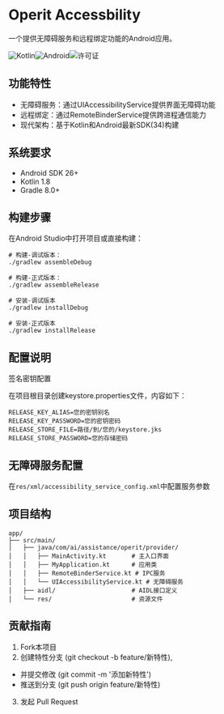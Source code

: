 # Operit Accessbility

一个提供无障碍服务和远程绑定功能的Android应用。

![Kotlin](https://img.shields.io/badge/Kotlin-1.8-蓝色.svg)![Android](https://img.shields.io/badge/Android-26%2B-绿色.svg)![许可证](https://img.shields.io/badge/许可证-Apache%202.0-蓝色.svg)

## 功能特性

- 无障碍服务：通过UIAccessibilityService提供界面无障碍功能
- 远程绑定：通过RemoteBinderService提供跨进程通信能力
- 现代架构：基于Kotlin和Android最新SDK(34)构建

## 系统要求

- Android SDK 26+
- Kotlin 1.8
- Gradle 8.0+

## 构建步骤

在Android Studio中打开项目或直接构建：

```
# 构建-调试版本：
./gradlew assembleDebug

# 构建-正式版本：
./gradlew assembleRelease

# 安装-调试版本
./gradlew installDebug

# 安装-正式版本
./gradlew installRelease
```

## 配置说明

签名密钥配置

在项目根目录创建keystore.properties文件，内容如下：

```
RELEASE_KEY_ALIAS=您的密钥别名
RELEASE_KEY_PASSWORD=您的密钥密码
RELEASE_STORE_FILE=路径/到/您的/keystore.jks
RELEASE_STORE_PASSWORD=您的存储密码
```

## 无障碍服务配置

在`res/xml/accessibility_service_config.xml`中配置服务参数

## 项目结构

```
app/
├── src/main/
│   ├── java/com/ai/assistance/operit/provider/
│   │   ├── MainActivity.kt       # 主入口界面
│   │   ├── MyApplication.kt      # 应用类
│   │   ├── RemoteBinderService.kt # IPC服务
│   │   └── UIAccessibilityService.kt # 无障碍服务
│   ├── aidl/                     # AIDL接口定义
│   └── res/                      # 资源文件

```

## 贡献指南

1. Fork本项目
2. 创建特性分支 (git checkout -b feature/新特性),
  - 并提交修改 (git commit -m '添加新特性')
  - 推送到分支 (git push origin feature/新特性)
3. 发起 Pull Request
